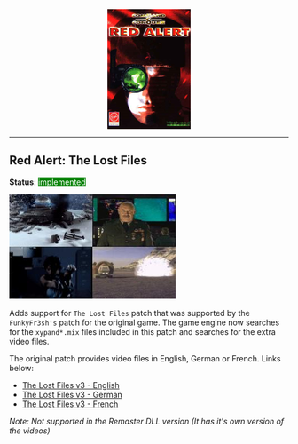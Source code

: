 <img src="img/ra.png" alt="vision" style="display: block; margin: auto; width: 150;"/>

---

## Red Alert: The Lost Files

**Status**: <span style="background-color: green;color: white">implemented</span>

<img src="img/ra_TLF.jpg" alt="vision" width="300"/>
</br>

Adds support for `The Lost Files` patch that was supported by the `FunkyFr3sh's` patch for the original game. The game engine now searches for the `xypand*.mix` files included in this patch and searches for the extra video files.

The original patch provides video files in English, German or French. Links below:

- [The Lost Files v3 - English](http://www.mediafire.com/download/4b767436vd2et54/ra_TLF_Videos_v3-en.zip)
- [The Lost Files v3 - German](http://www.mediafire.com/download/xmjdauawp05e5u5/ra_TLF_Videos_v3-de.zip)
- [The Lost Files v3 - French](http://www.mediafire.com/download/pxqluiqaib1g1dc/ra_TLF_Videos_v3-fr.zip)

_Note: Not supported in the Remaster DLL version (It has it's own version of the videos)_
